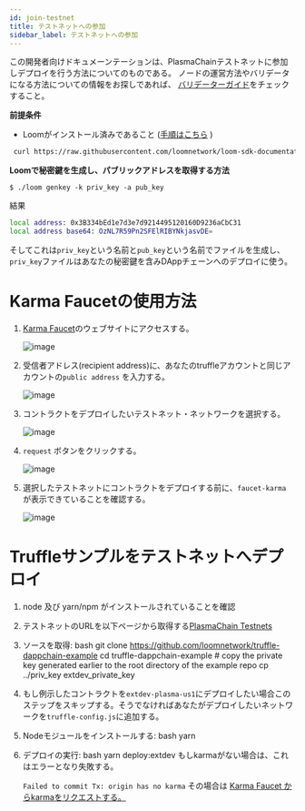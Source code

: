 ```yaml
---
id: join-testnet
title: テストネットへの参加
sidebar_label: テストネットへの参加
---
```

この開発者向けドキュメーンテーションは、PlasmaChainテストネットに参加しデプロイを行う方法についてのものである。 ノードの運営方法やバリデータになる方法についての情報をお探しであれば、 [バリデーターガイド](validator.html)をチェックすること。

**前提条件**

- Loomがインストール済みであること ([手順はこちら](https://loomx.io/developers/docs/ja/basic-install-osx.html#installation) )

```bash
 curl https://raw.githubusercontent.com/loomnetwork/loom-sdk-documentation/master/scripts/get_loom.sh | sh
```

**Loomで秘密鍵を生成し、パブリックアドレスを取得する方法**

    $ ./loom genkey -k priv_key -a pub_key
    

結果

```bash
local address: 0x3B334bEd1e7d3e7d9214495120160D9236aCbC31
local address base64: OzNL7R59Pn2SFElRIBYNkjasvDE=
```

そしてこれは`priv_key`という名前と`pub_key`という名前でファイルを生成し、`priv_key`ファイルはあなたの秘密鍵を含みDAppチェーンへのデプロイに使う。

# Karma Faucetの使用方法

1. [Karma Faucet](https://faucet.dappchains.com)のウェブサイトにアクセスする。   
      
      
    ![image](/developers/img/faucet/1.png)   
      
      
    
2. 受信者アドレス(recipient address)に、あなたのtruffleアカウントと同じアカウントの`public address` を入力する。   
      
      
    ![image](/developers/img/faucet/2.png)   
      
      
    
3. コントラクトをデプロイしたいテストネット・ネットワークを選択する。   
      
      
    ![image](/developers/img/faucet/3.png)   
      
      
    
4. `request` ボタンをクリックする。   
      
      
    ![image](/developers/img/faucet/4.png)   
      
      
    
5. 選択したテストネットにコントラクトをデプロイする前に、`faucet-karma` が表示できていることを確認する。   
      
      
    ![image](/developers/img/faucet/5.png)

# Truffleサンプルをテストネットへデプロイ

1. node 及び yarn/npm がインストールされていることを確認
2. テストネットのURLを以下ページから取得する[PlasmaChain Testnets](testnet-plasma.html)
3. ソースを取得: 
        bash
        git clone https://github.com/loomnetwork/truffle-dappchain-example
        cd truffle-dappchain-example
        # copy the private key generated earlier to the root directory of the example repo
        cp ../priv_key extdev_private_key

4. もし例示したコントラクトを`extdev-plasma-us1`にデプロイしたい場合このステップをスキップする。そうでなければあなたがデプロイしたいネットワークを`truffle-config.js`に追加する。
5. Nodeモジュールをインストールする: 
        bash
        yarn

6. デプロイの実行: 
        bash
        yarn deploy:extdev もしkarmaがない場合は、これはエラーとなり失敗する。 
    
    `Failed to commit Tx: origin has no karma` その場合は [Karma Faucet からkarmaをリクエストする。](http://faucet.dappchains.com)
